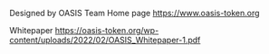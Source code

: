 Designed by OASIS Team
Home page
https://www.oasis-token.org

Whitepaper
https://oasis-token.org/wp-content/uploads/2022/02/OASIS_Whitepaper-1.pdf
